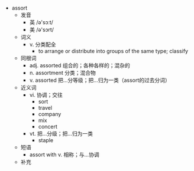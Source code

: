 - assort
  - 发音
    - 英 /ə'sɔːt/
    - 美 /ə'sɔrt/
  - 词义
    - v. 分类配全
      - to arrange or distribute into groups of the same type; classify 
  - 同根词
    - adj. assorted 组合的；各种各样的；混杂的
    - n. assortment 分类；混合物
    - v. assorted 把…分等级；把…归为一类（assort的过去分词）
  - 近义词
    - vi. 协调；交往
      - sort
      - travel
      - company
      - mix
      - concert
    - vt. 把…分级；把…归为一类
      - staple
  - 短语
    - assort with v. 相称；与…协调
  - 补充